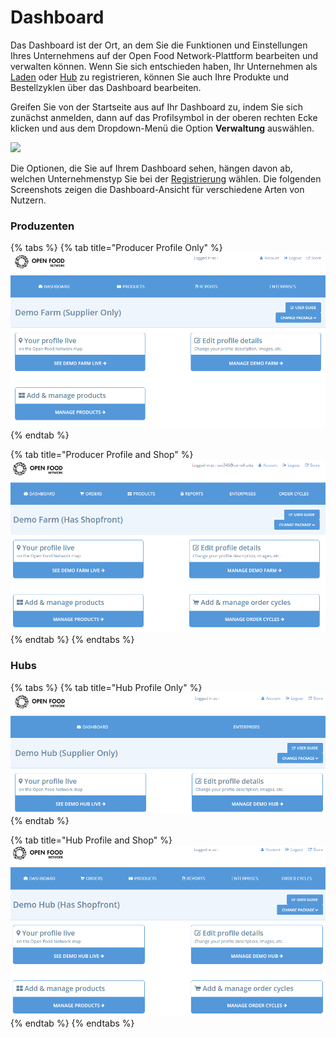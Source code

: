 # Dashboard

Das Dashboard ist der Ort, an dem Sie die Funktionen und Einstellungen Ihres Unternehmens auf der Open Food Network-Plattform bearbeiten und verwalten können. Wenn Sie sich entschieden haben, Ihr Unternehmen als [Laden](../your-quick-start-on-ofn-given-who-you-are.md#laeden) oder [Hub](../your-quick-start-on-ofn-given-who-you-are.md#hub) zu registrieren, können Sie auch Ihre Produkte und Bestellzyklen über das Dashboard bearbeiten.

Greifen Sie von der Startseite aus auf Ihr Dashboard zu, indem Sie sich zunächst anmelden, dann auf das Profilsymbol in der oberen rechten Ecke klicken und aus dem Dropdown-Menü die Option **Verwaltung** auswählen.

![](../.gitbook/assets/dash1.jpg)

Die Optionen, die Sie auf Ihrem Dashboard sehen, hängen davon ab, welchen Unternehmenstyp Sie bei der [Registrierung](register-and-create-your-profile.md) wählen. Die folgenden Screenshots zeigen die Dashboard-Ansicht für verschiedene Arten von Nutzern.

### Produzenten

{% tabs %}
{% tab title="Producer Profile Only" %}
![](../.gitbook/assets/dashboard-profile-only.png)
{% endtab %}

{% tab title="Producer Profile and Shop" %}
![](../.gitbook/assets/dashboard-shop.png)
{% endtab %}
{% endtabs %}

### Hubs

{% tabs %}
{% tab title="Hub Profile Only" %}
![](../.gitbook/assets/hub-dashboard-profile-only.png)
{% endtab %}

{% tab title="Hub Profile and Shop" %}
![](../.gitbook/assets/hub-dashboard-shopfront.png)
{% endtab %}
{% endtabs %}
